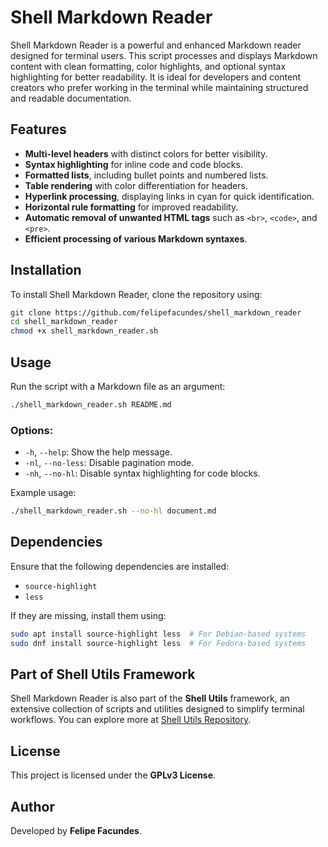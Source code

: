 # Shell Markdown Reader

Shell Markdown Reader is a powerful and enhanced Markdown reader designed for terminal users. This script processes and displays Markdown content with clean formatting, color highlights, and optional syntax highlighting for better readability. It is ideal for developers and content creators who prefer working in the terminal while maintaining structured and readable documentation.

## Features
- **Multi-level headers** with distinct colors for better visibility.
- **Syntax highlighting** for inline code and code blocks.
- **Formatted lists**, including bullet points and numbered lists.
- **Table rendering** with color differentiation for headers.
- **Hyperlink processing**, displaying links in cyan for quick identification.
- **Horizontal rule formatting** for improved readability.
- **Automatic removal of unwanted HTML tags** such as `<br>`, `<code>`, and `<pre>`.
- **Efficient processing of various Markdown syntaxes**.

## Installation
To install Shell Markdown Reader, clone the repository using:

```sh
git clone https://github.com/felipefacundes/shell_markdown_reader
cd shell_markdown_reader
chmod +x shell_markdown_reader.sh
```

## Usage
Run the script with a Markdown file as an argument:

```sh
./shell_markdown_reader.sh README.md
```

### Options:
- `-h`, `--help`: Show the help message.
- `-nl`, `--no-less`: Disable pagination mode.
- `-nh`, `--no-hl`: Disable syntax highlighting for code blocks.

Example usage:

```sh
./shell_markdown_reader.sh --no-hl document.md
```

## Dependencies
Ensure that the following dependencies are installed:
- `source-highlight`
- `less`

If they are missing, install them using:

```sh
sudo apt install source-highlight less  # For Debian-based systems
sudo dnf install source-highlight less  # For Fedora-based systems
```

## Part of Shell Utils Framework
Shell Markdown Reader is also part of the **Shell Utils** framework, an extensive collection of scripts and utilities designed to simplify terminal workflows. You can explore more at [Shell Utils Repository](https://github.com/felipefacundes/shell_utils).

## License
This project is licensed under the **GPLv3 License**.

## Author
Developed by **Felipe Facundes**.